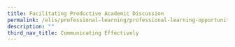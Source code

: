 ```yaml
---
title: Facilitating Productive Academic Discussion
permalink: /elis/professional-learning/professional-learning-opportunities/facilitating-academic-discussion/
description: ""
third_nav_title: Communicating Effectively
---
```

